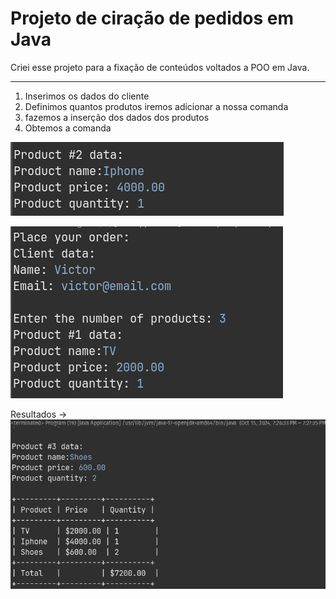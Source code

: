 # Projeto de ciração de pedidos em Java

Criei esse projeto para a fixação de conteúdos voltados a POO em Java.

---
 1. Inserimos os dados do cliente
 2. Definimos quantos produtos iremos adicionar a nossa comanda
 3. fazemos a inserção dos dados dos produtos
 4. Obtemos a comanda

![3](https://github.com/DeVictor2002/projeto-comanda-pedido-java/blob/main/img/Screenshot%20from%202024-10-15%2021-11-49.png?raw=true)

![2](https://github.com/DeVictor2002/projeto-comanda-pedido-java/blob/main/img/Screenshot%20from%202024-10-15%2021-11-26.png)

Resultados →
![1](https://github.com/DeVictor2002/projeto-comanda-pedido-java/blob/main/img/Screenshot%20from%202024-10-15%2021-12-24.png)
